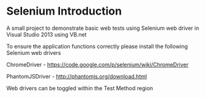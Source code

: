 # Selenium Introduction
A small project to demonstrate basic web tests using Selenium web driver in Visual Studio 2013 using VB.net

To ensure the application functions correctly please install the following Selenium web drivers

ChromeDriver - https://code.google.com/p/selenium/wiki/ChromeDriver

PhantomJSDriver - http://phantomjs.org/download.html

Web drivers can be toggled within the Test Method region
